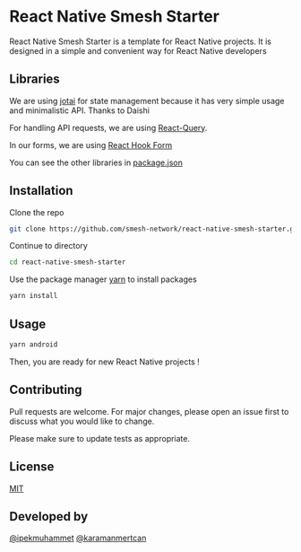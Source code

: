 # React Native Smesh Starter

React Native Smesh Starter is a template for React Native projects. It is designed in a simple and convenient way for React Native developers 

## Libraries

We are using [jotai](https://jotai.org/) for state management because it has very simple usage and minimalistic API. Thanks to Daishi

For handling API requests, we are using [React-Query](https://react-query.tanstack.com/).

In our forms, we are using [React Hook Form](https://react-hook-form.com/)

You can see the other libraries in [package.json](https://github.com/smesh-network/react-native-smesh-starter/blob/master/package.json)

## Installation

Clone the repo
```bash
git clone https://github.com/smesh-network/react-native-smesh-starter.git
```

Continue to directory
```bash
cd react-native-smesh-starter
```

Use the package manager [yarn](https://yarnpkg.com/) to install packages

```bash
yarn install
```

## Usage
```bash
yarn android
```

Then, you are ready for new React Native projects !

## Contributing
Pull requests are welcome. For major changes, please open an issue first to discuss what you would like to change.

Please make sure to update tests as appropriate.

## License
[MIT](https://choosealicense.com/licenses/mit/)

## Developed by
[@ipekmuhammet](https://github.com/ipekmuhammet)
[@karamanmertcan](https://github.com/karamanmertcan)
